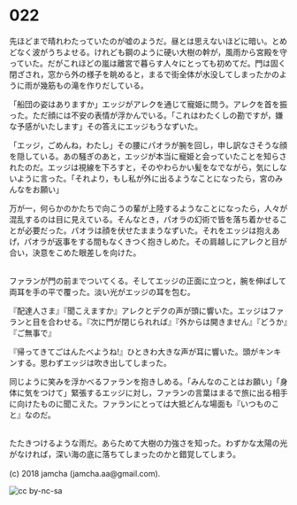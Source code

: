 # 022

先ほどまで晴れわたっていたのが嘘のようだ。昼とは思えないほどに暗い。とめどなく波がうちよせる。けれども鋼のように硬い大樹の幹が，風雨から宮殿を守っていた。だがこれほどの嵐は離宮で暮らす人々にとっても初めてだ。門は固く閉ざされ，窓から外の様子を眺めると，まるで街全体が水没してしまったかのように雨が幾筋もの滝を作りだしている。  

「船団の姿はありますか」エッジがアレクを通じて寵姫に問う。アレクを首を振った。ただ顔には不安の表情が浮かんでいる。「これはわたくしの勘ですが，嫌な予感がいたします」その答えにエッジもうなずいた。  

「エッジ，ごめんね，わたし」その腰にパオラが腕を回し，申し訳なさそうな顔を隠している。あの騒ぎのあと，エッジが本当に寵姫と会っていたことを知らされたのだ。エッジは視線を下ろすと，そのやわらかい髪をなでながら，気にしないように言った。「それより，もし私が外に出るようなことになったら，宮のみんなをお願い」  

万が一，何らかのかたちで向こうの輩が上陸するようなことになったら，人々が混乱するのは目に見えている。そんなとき，パオラの幻術で皆を落ち着かせることが必要だった。パオラは顔を伏せたままうなずいた。それをエッジは抱えあげ，パオラが返事をする間もなくきつく抱きしめた。その肩越しにアレクと目が合い，決意をこめた眼差しを向けた。  

<br>  
ファランが門の前までついてくる。そしてエッジの正面に立つと，腕を伸ばして両耳を手の平で覆った。淡い光がエッジの耳を包む。  

『配達人さま』『聞こえますか』アレクとデクの声が頭に響いた。エッジはファランと目を合わせる。『次に門が閉じられれば』『外からは開きません』『どうか』『ご無事で』  

『帰ってきてごはんたべようね!』ひときわ大きな声が耳に響いた。頭がキンキンする。思わずエッジは吹き出してしまった。  

同じように笑みを浮かべるファランを抱きしめる。「みんなのことはお願い」「身体に気をつけて」緊張するエッジに対し，ファランの言葉はまるで旅に出る相手に向けたものに聞こえた。ファランにとっては大抵どんな場面も『いつものこと』なのだ。  

<br>  
たたきつけるような雨だ。あらためて大樹の力強さを知った。わずかな太陽の光がなければ，深い海の底に落ちてしまったのかと錯覚してしまう。  

<br>  
<br>  
(c) 2018 jamcha (jamcha.aa@gmail.com).  

![cc by-nc-sa](http://i.creativecommons.org/l/by-nc-sa/4.0/88x31.png)